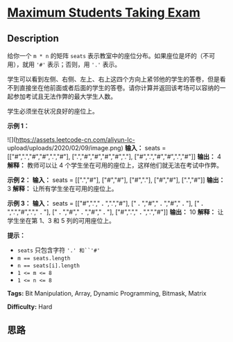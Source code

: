 # [Maximum Students Taking Exam][title]

## Description

给你一个 `m * n` 的矩阵 `seats` 表示教室中的座位分布。如果座位是坏的（不可用），就用 `'#'` 表示；否则，用 `'.'` 表示。

学生可以看到左侧、右侧、左上、右上这四个方向上紧邻他的学生的答卷，但是看不到直接坐在他前面或者后面的学生的答卷。请你计算并返回该考场可以容纳的一起参加考试且无法作弊的最大学生人数。

学生必须坐在状况良好的座位上。



**示例 1：**

![](https://assets.leetcode-cn.com/aliyun-lc-
upload/uploads/2020/02/09/image.png)
            **输入：** seats = [["#",".","#","#",".","#"],                  [".","#","#","#","#","."],                  ["#",".","#","#",".","#"]]    **输出：** 4    **解释：** 教师可以让 4 个学生坐在可用的座位上，这样他们就无法在考试中作弊。     

**示例 2：**
            **输入：** seats = [[".","#"],                  ["#","#"],                  ["#","."],                  ["#","#"],                  [".","#"]]    **输出：** 3    **解释：** 让所有学生坐在可用的座位上。    

**示例 3：**
            **输入：** seats = [["#","."," **.** ",".","#"],                  [" **.** ","#"," **.** ","#"," **.** "],                  [" **.** ",".","#","."," **.** "],                  [" **.** ","#"," **.** ","#"," **.** "],                  ["#","."," **.** ",".","#"]]    **输出：** 10    **解释：** 让学生坐在第 1、3 和 5 列的可用座位上。    



**提示：**

  * `seats` 只包含字符 `'.' 和``'#'`
  * `m == seats.length`
  * `n == seats[i].length`
  * `1 <= m <= 8`
  * `1 <= n <= 8`


**Tags:** Bit Manipulation, Array, Dynamic Programming, Bitmask, Matrix

**Difficulty:** Hard

## 思路

[title]: https://leetcode-cn.com/problems/maximum-students-taking-exam

